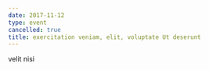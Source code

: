 ```yaml
---
date: 2017-11-12
type: event
cancelled: true
title: exercitation veniam, elit, voluptate Ut deserunt
---
```

velit nisi
